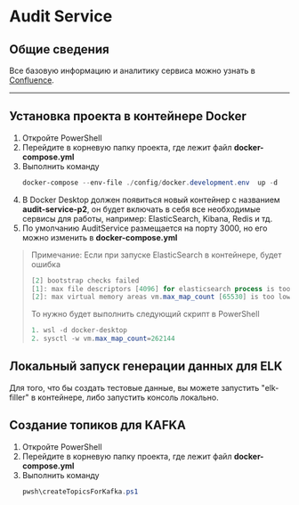 # Audit Service



## Общие сведения

Все базовую информацию и аналитику сервиса можно узнать в [Confluence](https://confluence.platform.live/pages/viewpage.action?pageId=63984679).

 ----

## Установка проекта в контейнере Docker


1. Откройте PowerShell
2. Перейдите в корневую папку проекта, где лежит файл **docker-compose.yml**
3. Выполнить команду
   ``` powershell
   docker-compose --env-file ./config/docker.development.env  up -d
   ```
4. В Docker Desktop должен появиться новый контейнер с названием **audit-service-p2**, он будет включать в себя все необходимые сервисы для работы, например: ElasticSearch, Kibana, Redis и тд.
5. По умолчанию AuditService размещается на порту 3000, но его можно изменить в **docker-compose.yml**



> Примечание: Если при запуске ElasticSearch в контейнере, будет ошибка
> ```` powershell
> [2] bootstrap checks failed
> [1]: max file descriptors [4096] for elasticsearch process is too low, increase to at least [65535]
> [2]: max virtual memory areas vm.max_map_count [65530] is too low, increase to at least [262144]
>````
> То нужно будет выполнить следующий скрипт в PowerShell
> ```` powershell
> 1. wsl -d docker-desktop
> 2. sysctl -w vm.max_map_count=262144
>````


## Локальный запуск генерации данных для ELK


Для того, что бы создать тестовые данные, вы можете запустить "elk-filler" в контейнере, либо запустить консоль локально.


## Создание топиков для KAFKA


1. Откройте PowerShell
2. Перейдите в корневую папку проекта, где лежит файл **docker-compose.yml**
3. Выполнить команду
   ``` powershell
   pwsh\createTopicsForKafka.ps1
   ```

